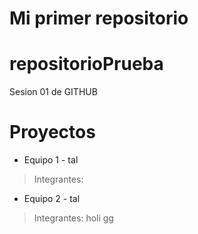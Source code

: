 # Mi primer repositorio
# repositorioPrueba
Sesion 01 de GITHUB

# Proyectos
- Equipo 1 - tal
> Integrantes: 

- Equipo 2 - tal
> Integrantes: 
holi gg 